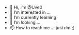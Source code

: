 - 👋 Hi, I’m @Uve0
- 👀 I’m interested in ...
- 🌱 I’m currently learning.
- 💞️ I’m looking ...
- 📫 How to reach me ... just dm ;)

<!---
Uve0/Uve0 is a ✨ special ✨ repository because its `README.md` (this file) appears on your GitHub profile.
You can click the Preview link to take a look at your changes.
--->
